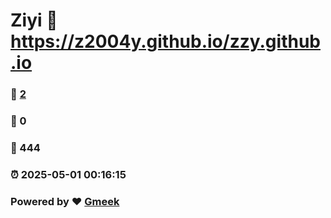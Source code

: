 # Ziyi :link: https://z2004y.github.io/zzy.github.io 
### :page_facing_up: [2](https://z2004y.github.io/zzy.github.io/tag.html) 
### :speech_balloon: 0 
### :hibiscus: 444 
### :alarm_clock: 2025-05-01 00:16:15 
### Powered by :heart: [Gmeek](https://github.com/Meekdai/Gmeek)
